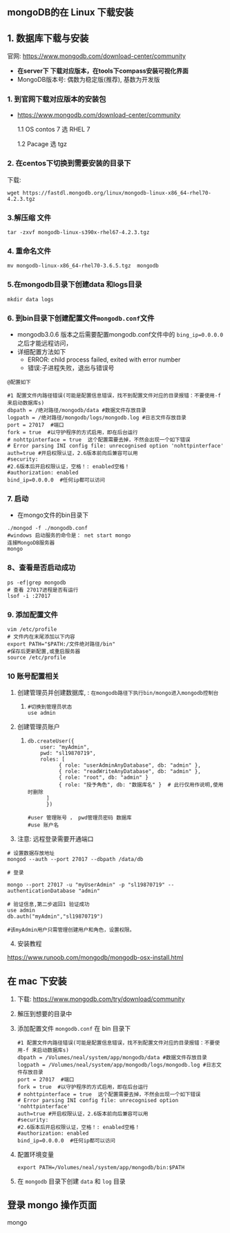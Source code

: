 ## mongoDB的在 Linux 下载安装



## 1. 数据库下载与安装

官网: https://www.mongodb.com/download-center/community

- **在server下 下载对应版本，在tools下compass安装可视化界面**
- MongoDB版本号: 偶数为稳定版(推荐), 基数为开发版

### 1. 到官网下载对应版本的安装包 

- https://www.mongodb.com/download-center/community 

  1.1 OS  contos 7 选 RHEL 7 

  1.2 Pacage 选 tgz	

### 2. 在centos下切换到需要安装的目录下

下载: 

```shell
wget https://fastdl.mongodb.org/linux/mongodb-linux-x86_64-rhel70-4.2.3.tgz
```

### 3.解压缩 文件

```shell
tar -zxvf mongodb-linux-s390x-rhel67-4.2.3.tgz 
```

### 4. 重命名文件

```shell
mv mongodb-linux-x86_64-rhel70-3.6.5.tgz  mongodb
```

### 5.在mongodb目录下创建data 和logs目录

```shell
mkdir data logs
```

### 6. 到bin目录下创建配置文件`mongodb.conf`文件

- mongodb3.0.6 版本之后需要配置mongodb.conf文件中的 `bing_ip=0.0.0.0` 之后才能远程访问，
- 详细配置方法如下
  -  ERROR: child process failed, exited with error number 
  - 错误:子进程失败，退出与错误号

`@配置如下`

```shell
#1 配置文件内路径错误(可能是配置信息错误，找不到配置文件对应的目录报错：不要使用-f 来启动数据库s)
dbpath = /绝对路径/mongodb/data #数据文件存放目录
logpath = /绝对路径/mongodb/logs/mongodb.log #日志文件存放目录
port = 27017  #端口
fork = true  #以守护程序的方式启用，即在后台运行
# nohttpinterface = true  这个配置需要去掉，不然会出现一个如下错误
# Error parsing INI config file: unrecognised option 'nohttpinterface'
auth=true #开启权限认证，2.6版本前向后兼容可以用
#security:         
#2.6版本后开启权限认证，空格！: enabled空格！
#authorization: enabled
bind_ip=0.0.0.0  #任何ip都可以访问
```

### 7. 启动 

- 在mongo文件的bin目录下

```shell
./mongod -f ./mongodb.conf
#windows 启动服务的命令是： net start mongo
连接MongoDB服务器
mongo
```

### 8、查看是否启动成功

```shell
ps -ef|grep mongodb
# 查看 27017进程是否有运行
lsof -i :27017
```

### 9. 添加配置文件

```shell
vim /etc/profile
# 文件内在末尾添加以下内容
export PATH="$PATH:/文件绝对路径/bin"  
#保存后更新配置,或重启服务器
source /etc/profile
```

### 10 账号配置相关

1. 创建管理员并创建数据库, : `在mongodb路径下执行bin/mongo进入mongodb控制台`

   1.  ```shell
       #切换到管理员状态
       use admin  
       ```

2. 创建管理员账户

   1. ```shell
      db.createUser({
          user: "myAdmin",
          pwd: "sl19870719",
          roles: [ 
            	{ role: "userAdminAnyDatabase", db: "admin" },
            	{ role: "readWriteAnyDatabase", db: "admin" },
            	{ role: "root", db: "admin" }
            	{ role: "授予角色", db: "数据库名" }  # 此行仅用作说明,使用时删除
          	]
        	})
      
      #user 管理账号 ， pwd管理员密码 数据库	
      #use 账户名
      ```

3. 注意: 远程登录需要开通端口

~~~shell
# 设置数据存放地址
mongod --auth --port 27017 --dbpath /data/db

# 登录
	
mongo --port 27017 -u "myUserAdmin" -p "sl19870719" --authenticationDatabase "admin"

# 验证信息,第二步返回1 验证成功
use admin
db.auth("myAdmin","sl19870719")  

#该myAdmin用户只需管理创建用户和角色，设置权限。
~~~

4. 安装教程

https://www.runoob.com/mongodb/mongodb-osx-install.html





## 在 mac 下安装

1. 下载: https://www.mongodb.com/try/download/community

2. 解压到想要的目录中

3. 添加配置文件 `mongodb.conf` 在 bin 目录下

   ```shell
   #1 配置文件内路径错误(可能是配置信息错误，找不到配置文件对应的目录报错：不要使用-f 来启动数据库s)
   dbpath = /Volumes/neal/system/app/mongodb/data #数据文件存放目录
   logpath = /Volumes/neal/system/app/mongodb/logs/mongodb.log #日志文件存放目录
   port = 27017  #端口
   fork = true  #以守护程序的方式启用，即在后台运行
   # nohttpinterface = true  这个配置需要去掉，不然会出现一个如下错误
   # Error parsing INI config file: unrecognised option 'nohttpinterface'
   auth=true #开启权限认证，2.6版本前向后兼容可以用
   #security:         
   #2.6版本后开启权限认证，空格！: enabled空格！
   #authorization: enabled
   bind_ip=0.0.0.0  #任何ip都可以访问
   ```

4. 配置环境变量

   ```shell
   export PATH=/Volumes/neal/system/app/mongodb/bin:$PATH
   ```

   

5. 在 `mongodb` 目录下创建 `data` 和 `log` 目录



## 登录 mongo 操作页面

mongo
